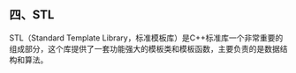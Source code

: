 ## 四、STL

STL（Standard Template Library，标准模板库）是C++标准库一个非常重要的组成部分，这个库提供了一套功能强大的模板类和模板函数，主要负责的是数据结构和算法。
